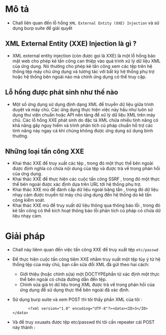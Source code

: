 # Mô tả 
- Chall liên quan đến lỗ hổng `XML External Entity (XXE) Injection` và sử dụng burp suite để giải quyết
## XML External Entity (XXE) Injection là gì ?
- XML external entity injection (còn được gọi là XXE) là một lỗ hổng bảo mật web cho phép kẻ tấn công can thiệp vào quá trình xử lý dữ liệu XML của ứng dụng. Nó thường cho phép kẻ tấn công xem các tệp trên hệ thống tệp máy chủ ứng dụng và tương tác với bất kỳ hệ thống phụ trợ hoặc hệ thống bên ngoài nào mà chính ứng dụng có thể truy cập.
## Lỗ hổng được phát sinh như thế nào 
- Một số ứng dụng sử dụng định dạng XML để truyền dữ liệu giữa trình duyệt và máy chủ. Các ứng dụng thực hiện việc này hầu như luôn sử dụng thư viện chuẩn hoặc API nền tảng để xử lý dữ liệu XML trên máy chủ. Các lỗ hổng XXE phát sinh do đặc tả XML chứa nhiều tính năng có khả năng gây nguy hiểm và trình phân tích cú pháp chuẩn hỗ trợ các tính năng này ngay cả khi chúng không được ứng dụng sử dụng bình thường.
## Những loại tấn công XXE 
- Khai thác XXE để truy xuất các tệp , trong đó một thực thể bên ngoài được định nghĩa có chứa nội dung của tệp và được trả về trong phản hồi của ứng dụng.
- Khai thác XXE để thực hiện các cuộc tấn công SSRF , trong đó một thực thể bên ngoài được xác định dựa trên URL tới hệ thống phụ trợ.
- Khai thác XXE mù để đánh cắp dữ liệu ngoài băng tần , trong đó dữ liệu nhạy cảm được truyền từ máy chủ ứng dụng đến hệ thống do kẻ tấn công kiểm soát.
- Khai thác XXE mù để truy xuất dữ liệu thông qua thông báo lỗi , trong đó kẻ tấn công có thể kích hoạt thông báo lỗi phân tích cú pháp có chứa dữ liệu nhạy cảm.
# Giải pháp 
- Chall này liênn quan đến việc tấn công XXE để truy xuất tệp `etc/passwd`
- Để thực hiện cuộc tấn công tiêm XXE nhằm truy xuất một tệp tùy ý từ hệ thống tệp của máy chủ, bạn cần sửa đổi XML đã gửi theo hai cách:
  - Giới thiệu (hoặc chỉnh sửa) một DOCTYPEphần tử xác định một thực thể bên ngoài có chứa đường dẫn đến tệp.
  - Chỉnh sửa giá trị dữ liệu trong XML được trả về trong phản hồi của ứng dụng để sử dụng thực thể bên ngoài đã xác định.
- Sử dụng burp suite và xem POST thì tôi thấy phần XML của tôi :
  
             <?xml version="1.0" encoding="UTF-8"?><data><ID>3</ID></data>

- Và để truy xxuaats được tệp etc/passwd thì tôi cần repeater cái POST này thành :

             
